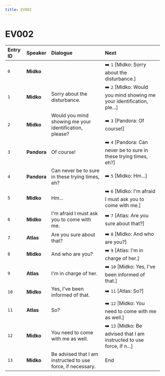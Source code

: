 ```yaml
---
title: EV002
---
```


# EV002


| Entry ID | Speaker | Dialogue | Next |
| :------- | :------ | :------- | :------------ |
| `0` | **Midko** |  | ➡️ `1` \[Midko: Sorry about the disturbance\.\] |
| `1` | **Midko** | Sorry about the disturbance\. | ➡️ `2` \[Midko: Would you mind showing me your identification, ple\.\.\.\] |
| `2` | **Midko** | Would you mind showing me your identification, please? | ➡️ `3` \[Pandora: Of course\!\] |
| `3` | **Pandora** | Of course\! | ➡️ `4` \[Pandora: Can never be to sure in these trying times, eh?\] |
| `4` | **Pandora** | Can never be to sure in these trying times, eh? | ➡️ `5` \[Midko: Hm\.\.\.\] |
| `5` | **Midko** | Hm\.\.\. | ➡️ `6` \[Midko: I'm afraid I must ask you to come with me\.\] |
| `6` | **Midko** | I'm afraid I must ask you to come with me\. | ➡️ `7` \[Atlas: Are you sure about that?\] |
| `7` | **Atlas** | Are you sure about that? | ➡️ `8` \[Midko: And who are you?\] |
| `8` | **Midko** | And who are you? | ➡️ `9` \[Atlas: I'm in charge of her\.\] |
| `9` | **Atlas** | I'm in charge of her\. | ➡️ `10` \[Midko: Yes, I've been informed of that\.\] |
| `10` | **Midko** | Yes, I've been informed of that\. | ➡️ `11` \[Atlas: So?\] |
| `11` | **Atlas** | So? | ➡️ `12` \[Midko: You need to come with me as well\.\] |
| `12` | **Midko** | You need to come with me as well\. | ➡️ `13` \[Midko: Be advised that I am instructed to use force, if n\.\.\.\] |
| `13` | **Midko** | Be advised that I am instructed to use force, if necessary\. | End |
